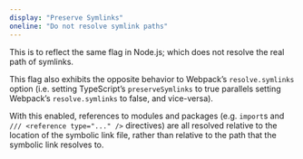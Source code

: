```yaml
---
display: "Preserve Symlinks"
oneline: "Do not resolve symlink paths"
---
```


This is to reflect the same flag in Node.js; which does not resolve the real path of symlinks.

This flag also exhibits the opposite behavior to Webpack’s `resolve.symlinks` option (i.e. setting TypeScript’s `preserveSymlinks` to true parallels setting Webpack’s `resolve.symlinks` to false, and vice-versa).

With this enabled, references to modules and packages (e.g. `import`s and `/// <reference type="..." />` directives) are all resolved relative to the location of the symbolic link file, rather than relative to the path that the symbolic link resolves to.
